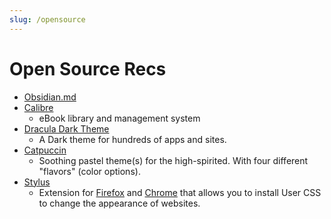 ```yaml
---
slug: /opensource
---
```


# Open Source Recs

- [Obsidian.md](../docs/obsidian)
- [Calibre](https://calibre-ebook.com)
  - eBook library and management system
- [Dracula Dark Theme](https://draculatheme.com)
  - A Dark theme for hundreds of apps and sites.
- [Catpuccin](https://catppuccin.com)
  - Soothing pastel theme(s) for the high-spirited. With four different
    "flavors" (color options).
- [Stylus](/docs/Vault/opensource/stylus/)
  - Extension for [Firefox](https://addons.mozilla.org/firefox/addon/styl-us/)
    and
    [Chrome](https://chrome.google.com/webstore/detail/stylus/clngdbkpkpeebahjckkjfobafhncgmne)
    that allows you to install User CSS to change the appearance of websites.
